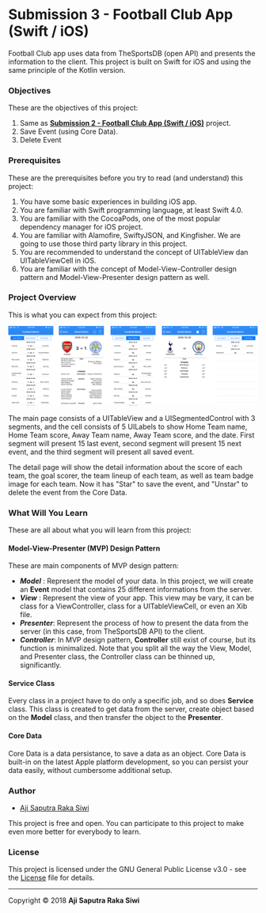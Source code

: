 # **Submission 3 - Football Club App (Swift / iOS)**

Football Club app uses data from TheSportsDB (open API) and presents the information to the client. This project is built on Swift for iOS and using the same principle of the Kotlin version. 

### **Objectives**
These are the objectives of this project:
1. Same as **[Submission 2 - Football Club App (Swift / iOS)](https://github.com/Ajisaputrars/Submission-2-Football-Match-Schedule-App-Swift-iOS)** project.
2. Save Event (using Core Data).
3. Delete Event

### **Prerequisites**
These are the prerequisites before you try to read (and understand) this project:
1. You have some basic experiences in building iOS app.
2. You are familiar with Swift programming language, at least Swift 4.0. 
3. You are familiar with the CocoaPods, one of the most popular dependency manager for iOS project.
4. You are familiar with Alamofire, SwiftyJSON, and Kingfisher. We are going to use those third party library in this project.
4. You are recommended to understand the concept of UITableView dan UITableViewCell in iOS.
5. You are familiar with the concept of Model-View-Controller design pattern and Model-View-Presenter design pattern as well.

### **Project Overview**
This is what you can expect from this project:

![Screenshot from Submission 1](https://github.com/Ajisaputrars/Submission-3-Football-Match-Schedule-App-Swift-iOS/blob/master/IMG.png)

The main page consists of a UITableView and a UISegmentedControl with 3 segments, and the cell consists of 5 UILabels to show Home Team name, Home Team score, Away Team name, Away Team score, and the date. First segment will present 15 last event, second segment will present 15 next event, and the third segment will present all saved event.

The detail page will show the detail information about the score of each team, the goal scorer, the team lineup of each team, as well as team badge image for each team. Now it has "Star" to save the event, and "Unstar" to delete the event from the Core Data.

### **What Will You Learn**
These are all about what you will learn from this project:
#### **Model-View-Presenter (MVP) Design Pattern**
These are main components of MVP design pattern: 
- **_Model_** : Represent the model of your data. In this project, we will create an **Event** model that contains 25 different informations from the server.
- **_View_** : Represent the view of your app. This view may be vary, it can be class for a ViewController, class for a UITableViewCell, or even an Xib file.
- **_Presenter_**: Represent the process of how to present the data from the server (in this case, from TheSportsDB API) to the client.
- **_Controller_**: In MVP design pattern, **Controller** still exist of course, but its function is minimalized. Note that you split all the way the View, Model, and Presenter class, the Controller class can be thinned up, significantly.

#### **Service Class**
Every class in a project have to do only a specific job, and so does **Service** class. This class is created to get data from the server, create object based on the **Model** class, and then transfer the object to the **Presenter**.

#### **Core Data**
Core Data is a data persistance, to save a data as an object. Core Data is built-in on the latest Apple platform development, so you can persist your data easily, without cumbersome additional setup.

### **Author**

* [Aji Saputra Raka Siwi](https://github.com/Ajisaputrars)

This project is free and open. You can participate to this project to make even more better for everybody to learn.

### **License**
This project is licensed under the GNU General Public License v3.0 - see the [License](https://github.com/Ajisaputrars/Submission-3-Football-Match-Schedule-App-Swift-iOS/blob/master/LICENSE) file for details.

---- 

Copyright © 2018 **Aji Saputra Raka Siwi**
